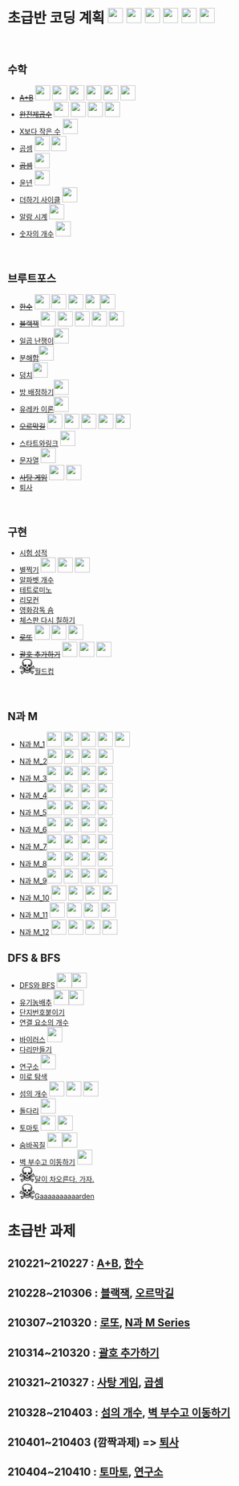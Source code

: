 # 초급반 코딩 계획 <img src="./md-images/gyeongju.png" height = "30" width="30"> <img src="./md-images/kihoon.png" height = "30" width="30"> <img src="./md-images/woorim.png" height = "30" width="30"> <img src="./md-images/sangb.png" height = "30" width="30"> <img src="./md-images/dongeon.png" height = "30" width="30"> <img src="./md-images/haebum.png" height = "30" width="30">

　

## 수학

* ~~[A+B](https://www.acmicpc.net/problem/11021)~~ <img src="./md-images/kiwan.png" height = "30" width="30"> <img src="./md-images/gyeongju.png" height = "30" width="30"> <img src="./md-images/kihoon.png" height = "30" width="30"> <img src="./md-images/sangb.png" height = "30" width="30"> <img src="./md-images/dongeon.png" height = "30" width="30"> <img src="./md-images/haebum.png" height = "30" width="30">
* ~~[완전제곱수](https://www.acmicpc.net/problem/1977)~~ <img src="./md-images/gyeongju.png" height = "30" width="30"> <img src="./md-images/woorim.png" height = "30" width="30"> <img src="./md-images/sangb.png" height = "30" width="30"> <img src="./md-images/kiwan.png" height = "30" width="30">
* [X보다 작은 수](https://www.acmicpc.net/problem/10871) <img src="./md-images/haebum.png" height = "30" width="30">
* [곱셈](https://www.acmicpc.net/problem/2588) <img src="./md-images/haebum.png" height = "30" width="30"> <img src="./md-images/kiwan.png" height = "30" width="30">
* ~~[곱셈](https://www.acmicpc.net/problem/1629)~~ <img src="./md-images/haebum.png" height = "30" width="30">
* [윤년](https://www.acmicpc.net/problem/2753) <img src="./md-images/haebum.png" height = "30" width="30">
* [더하기 사이클](https://www.acmicpc.net/problem/1110) <img src="./md-images/haebum.png" height = "30" width="30">
* [알람 시계](https://www.acmicpc.net/problem/2884) <img src="./md-images/haebum.png" height = "30" width="30">
* [숫자의 개수](https://www.acmicpc.net/problem/2577) <img src="./md-images/haebum.png" height = "30" width="30">

　

## 브루트포스

* ~~[한수](https://www.acmicpc.net/problem/1065)~~ <img src="./md-images/kiwan.png" height = "30" width="30"> <img src="./md-images/gyeongju.png" height = "30" width="30"> <img src="./md-images/kihoon.png" height = "30" width="30"> <img src="./md-images/sangb.png" height = "30" width="30"><img src="./md-images/haebum.png" height = "30" width="30">
* ~~[블랙잭](https://www.acmicpc.net/problem/2798)~~ <img src="./md-images/haebum.png" height = "30" width="30"> <img src="./md-images/kihoon.png" height = "30" width="30"> <img src="./md-images/gyeongju.png" height = "30" width="30"> <img src="./md-images/woorim.png" height = "30" width="30"> <img src="./md-images/kiwan.png" height = "30" width="30">
* [일곱 난쟁이<img src="./md-images/haebum.png" height = "30" width="30">](https://www.acmicpc.net/problem/2309)
* [분해합<img src="./md-images/haebum.png" height = "30" width="30">](https://www.acmicpc.net/problem/2231)
* [덩치<img src="./md-images/haebum.png" height = "30" width="30">](https://www.acmicpc.net/problem/7568)
* [방 배정하기<img src="./md-images/haebum.png" height = "30" width="30">](https://www.acmicpc.net/problem/14697)
* [유레카 이론<img src="./md-images/haebum.png" height = "30" width="30">](https://www.acmicpc.net/problem/10448)
* ~~[오르막길](https://www.acmicpc.net/problem/2846)~~ <img src="./md-images/haebum.png" height = "30" width="30"> <img src="./md-images/kihoon.png" height = "30" width="30"> <img src="./md-images/gyeongju.png" height = "30" width="30"> <img src="./md-images/woorim.png" height = "30" width="30"> <img src="./md-images/kiwan.png" height = "30" width="30">
* [스타트와링크](https://www.acmicpc.net/problem/14889) <img src="./md-images/haebum.png" height = "30" width="30">
* [문자열](https://www.acmicpc.net/problem/1120) <img src="./md-images/gyeongju.png" height = "30" width="30">
* ~~[사탕 게임](https://www.acmicpc.net/problem/3085)~~ <img src="./md-images/haebum.png" height = "30" width="30"> <img src="./md-images/kiwan.png" height = "30" width="30">
* [퇴사](https://www.acmicpc.net/problem/14501)

　

## 구현

* [시험 성적](https://www.acmicpc.net/problem/9498)
* [별찍기](https://www.acmicpc.net/problem/2442) <img src="./md-images/kiwan.png" height = "30" width="30"> <img src="./md-images/gyeongju.png" height = "30" width="30"> <img src="./md-images/kihoon.png" height = "30" width="30">
* [알파벳 개수](https://www.acmicpc.net/problem/10808)
* [테트로미노](https://www.acmicpc.net/problem/14500)
* [리모컨](https://www.acmicpc.net/problem/1107)
* [영화감독 숌](https://www.acmicpc.net/problem/1436)
* [체스판 다시 칠하기](https://www.acmicpc.net/problem/1018)
* ~~[로또](https://www.acmicpc.net/problem/6603)~~ <img src="./md-images/haebum.png" height = "30" width="30"> <img src="./md-images/gyeongju.png" height = "30" width="30"> <img src="./md-images/woorim.png" height = "30" width="30">
* ~~[괄호 추가하기](https://www.acmicpc.net/problem/16637)~~ <img src="./md-images/gyeongju.png" height = "30" width="30"> <img src="./md-images/kiwan.png" height = "30" width="30"> <img src="./md-images/haebum.png" height = "30" width="30">
* <img src="./md-images/dangerous.png" height = "30" width="30">[월드컵](https://www.acmicpc.net/problem/6987)

　

## N과 M

* [N과 M_1](https://www.acmicpc.net/problem/15649) <img src="./md-images/haebum.png" height = "30" width="30"> <img src="./md-images/gyeongju.png" height = "30" width="30"> <img src="./md-images/woorim.png" height = "30" width="30"> <img src="./md-images/kihoon.png" height = "30" width="30"> <img src="./md-images/kiwan.png" height = "30" width="30">
* [N과 M_2](https://www.acmicpc.net/problem/15650)<img src="./md-images/haebum.png" height = "30" width="30"> <img src="./md-images/woorim.png" height = "30" width="30"> <img src="./md-images/kihoon.png" height = "30" width="30"> <img src="./md-images/kiwan.png" height = "30" width="30">
* [N과 M_3](https://www.acmicpc.net/problem/15651)<img src="./md-images/haebum.png" height = "30" width="30"> <img src="./md-images/woorim.png" height = "30" width="30"> <img src="./md-images/kihoon.png" height = "30" width="30"> <img src="./md-images/kiwan.png" height = "30" width="30">
* [N과 M_4](https://www.acmicpc.net/problem/15652)<img src="./md-images/haebum.png" height = "30" width="30"> <img src="./md-images/woorim.png" height = "30" width="30"> <img src="./md-images/kihoon.png" height = "30" width="30"> <img src="./md-images/kiwan.png" height = "30" width="30">
* [N과 M_5](https://www.acmicpc.net/problem/15654)<img src="./md-images/haebum.png" height = "30" width="30"> <img src="./md-images/woorim.png" height = "30" width="30"> <img src="./md-images/kihoon.png" height = "30" width="30"> <img src="./md-images/kiwan.png" height = "30" width="30">
* [N과 M_6](https://www.acmicpc.net/problem/15655)<img src="./md-images/haebum.png" height = "30" width="30"> <img src="./md-images/woorim.png" height = "30" width="30"> <img src="./md-images/kihoon.png" height = "30" width="30"> <img src="./md-images/kiwan.png" height = "30" width="30">
* [N과 M_7](https://www.acmicpc.net/problem/15656)<img src="./md-images/haebum.png" height = "30" width="30"> <img src="./md-images/woorim.png" height = "30" width="30"> <img src="./md-images/kihoon.png" height = "30" width="30"> <img src="./md-images/kiwan.png" height = "30" width="30">
* [N과 M_8](https://www.acmicpc.net/problem/15657)<img src="./md-images/haebum.png" height = "30" width="30"> <img src="./md-images/woorim.png" height = "30" width="30"> <img src="./md-images/kihoon.png" height = "30" width="30"> <img src="./md-images/kiwan.png" height = "30" width="30">
* [N과 M_9](https://www.acmicpc.net/problem/15663)<img src="./md-images/haebum.png" height = "30" width="30"> <img src="./md-images/woorim.png" height = "30" width="30"> <img src="./md-images/kihoon.png" height = "30" width="30"> <img src="./md-images/kiwan.png" height = "30" width="30">
* [N과 M_10](https://www.acmicpc.net/problem/15664) <img src="./md-images/haebum.png" height = "30" width="30"> <img src="./md-images/woorim.png" height = "30" width="30"> <img src="./md-images/kihoon.png" height = "30" width="30"> <img src="./md-images/kiwan.png" height = "30" width="30">
* [N과 M_11](https://www.acmicpc.net/problem/15665) <img src="./md-images/haebum.png" height = "30" width="30"> <img src="./md-images/woorim.png" height = "30" width="30"> <img src="./md-images/kihoon.png" height = "30" width="30"> <img src="./md-images/kiwan.png" height = "30" width="30">
* [N과 M_12](https://www.acmicpc.net/problem/15666) <img src="./md-images/haebum.png" height = "30" width="30"> <img src="./md-images/woorim.png" height = "30" width="30"> <img src="./md-images/kihoon.png" height = "30" width="30"> <img src="./md-images/kiwan.png" height = "30" width="30">



## DFS & BFS

* [DFS와 BFS](https://www.acmicpc.net/problem/1260) <img src="./md-images/gyeongju.png" height = "30" width="30"><img src="./md-images/haebum.png" height = "30" width="30">
* [유기농배추](https://www.acmicpc.net/problem/1012) <img src="./md-images/gyeongju.png" height = "30" width="30"><img src="./md-images/haebum.png" height = "30" width="30">
* [단지번호붙이기](https://www.acmicpc.net/problem/2667)
* [연결 요소의 개수](https://www.acmicpc.net/problem/11724)
* [바이러스](https://www.acmicpc.net/problem/2606) <img src="./md-images/haebum.png" height = "30" width="30">
* [다리만들기](https://www.acmicpc.net/problem/17472)
* [연구소](https://www.acmicpc.net/problem/14502) <img src="./md-images/haebum.png" height = "30" width="30">
* [미로 탐색](https://www.acmicpc.net/problem/2178)
* [섬의 개수](https://www.acmicpc.net/problem/4963) <img src="./md-images/gyeongju.png" height = "30" width="30"> <img src="./md-images/haebum.png" height = "30" width="30"> <img src="./md-images/kiwan.png" height = "30" width="30">
* [돌다리](https://www.acmicpc.net/problem/12761) <img src="./md-images/gyeongju.png" height = "30" width="30">
* [토마토](https://www.acmicpc.net/problem/7576) <img src="./md-images/gyeongju.png" height = "30" width="30"> <img src="./md-images/haebum.png" height = "30" width="30">
* [숨바꼭질](https://www.acmicpc.net/problem/1697) <img src="./md-images/gyeongju.png" height = "30" width="30"><img src="./md-images/haebum.png" height = "30" width="30">
* [벽 부수고 이동하기](https://www.acmicpc.net/problem/2206) <img src="./md-images/haebum.png" height = "30" width="30">
* <img src="./md-images/dangerous.png" height = "30" width="30">[달이 차오른다, 가자.](https://www.acmicpc.net/problem/1194)
* <img src="./md-images/dangerous.png" height = "30" width="30">[Gaaaaaaaaaarden](https://www.acmicpc.net/problem/18809)


# 초급반 과제

## 210221~210227 : [A+B](https://www.acmicpc.net/problem/11021), [한수](https://www.acmicpc.net/problem/1065)
## 210228~210306 : [블랙잭](https://www.acmicpc.net/problem/2798), [오르막길](https://www.acmicpc.net/problem/2846)
## 210307~210320 : [로또](https://www.acmicpc.net/problem/6603), [N과 M Series](https://www.acmicpc.net/workbook/view/2052)
## 210314~210320 : [괄호 추가하기](https://www.acmicpc.net/problem/16637)
## 210321~210327 : [사탕 게임](https://www.acmicpc.net/problem/3085), [곱셈](https://www.acmicpc.net/problem/1629)
## 210328~210403 : [섬의 개수](https://www.acmicpc.net/problem/4963), [벽 부수고 이동하기](https://www.acmicpc.net/problem/2206)
## 210401~210403 (깜짝과제) => [퇴사](https://www.acmicpc.net/problem/14501)
## 210404~210410 : [토마토](https://www.acmicpc.net/problem/7576), [연구소](https://www.acmicpc.net/problem/14502)


